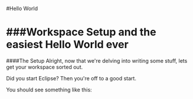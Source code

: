 #Hello World

###Workspace Setup and the easiest Hello World ever
=================================================


####The Setup
Alright, now that we're delving into writing some stuff, lets get your workspace sorted out.

Did you start Eclipse? Then you're off to a good start.

You should see something like this: 

